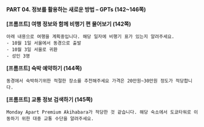 #### PART 04. 정보를 활용하는 새로운 방법 – GPTs (142~146쪽)

**[프롬프트] 여행 정보와 함께 비행기 편 물어보기 (142쪽)**

```
아래 내용으로 여행을 계획중입니다. 해당 일자에 비행기 표가 있는지 알려주세요.
- 10월 1일 서울에서 동경으로 출발
- 10월 3일 서울로 귀환
- 성인 3명
```

**[프롬프트] 숙박 예약하기 (144쪽)**

```
동경에서 숙박하기위한 적절한 장소를 추천해주세요 가격은 20만원~30만원 정도가 적당합니다.
```

**[프롬프트] 교통 정보 검색하기 (145쪽)**

```
Monday Apart Premium Akihabara가 적당한 것 같습니다. 해당 숙소에서 도쿄타워로 이동하기 위한 대중 교통 수단을 알려주세요.
```
